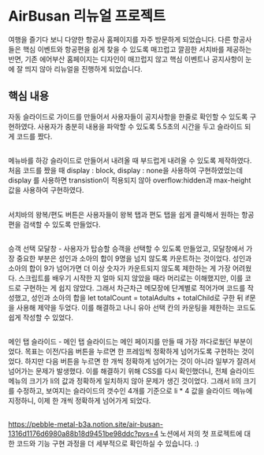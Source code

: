 # AirBusan 리뉴얼 프로젝트
여행을 즐기다 보니 다양한 항공사 홈페이지를 자주 방문하게 되었습니다. 다른 항공사들은 핵심 이벤트와 항공편을 쉽게 찾을 수 있도록 매끄럽고 깔끔한 서치바를 제공하는 반면, 기존 에어부산 홈페이지는 디자인이 매끄럽지 않고 핵심 이벤트나 공지사항이 눈에 잘 띄지 않아 리뉴얼을 진행하게 되었습니다.

## 핵심 내용
자동 슬라이드로 가이드를 만들어서 사용자들이 공지사항을 한줄로 확인할 수 있도록 구현하였다. 사용자가 충분히 내용을 파악할 수 있도록 5.5초의 시간을 두고 슬라이드 되게 코드를 짰다.
##
메뉴바를 하강 슬라이드로 만들어서 내려올 때 부드럽게 내려올 수 있도록 제작하였다. 처음 코드를 짰을 때 display : block, display : none을 사용하여 구현하였었는데 display 를 사용하면 transistion이 적용되지 않아 overflow:hidden과 max-height값을 사용하여 구현하였다.
##
서치바의 왕복/편도 버튼은 사용자들이 왕복 탭과 편도 탭을 쉽게 클릭해서 원하는 항공편을 검색할 수 있도록 만들었다.
##
승객 선택 모달창 - 사용자가 탑승할 승객을 선택할 수 있도록 만들었고, 모달창에서 가장 중요한 부분은 성인과 소아의 합이 9명을 넘지 않도록 카운트하는 것이었다. 성인과 소아의 합이 9가 넘어가면 더 이상 숫자가 카운트되지 않도록 제한하는 게 가장 어려웠다. 스크립트를 배우기 시작한 지 얼마 되지 않았을 때라 머리로는 이해했지만, 이를 코드로 구현하는 게 쉽지 않았다. 그래서 차근차근 메모장에 단계별로 적어가며 코드를 작성했고, 성인과 소아의 합을 let totalCount = totalAdults + totalChild로 구한 뒤 if문을 사용해 제약을 두었다. 이를 해결하고 나니 유아 선택 칸의 카운팅을 제한하는 코드도 쉽게 작성할 수 있었다.
##
메인 탭 슬라이드 - 메인 탭 슬라이드는 메인 페이지를 만들 때 가장 까다로웠던 부분이었다. 목표는 이전/다음 버튼을 누르면 한 프레임씩 정확하게 넘어가도록 구현하는 것이었다. 하지만 다음 버튼을 누르면 한 개씩 정확하게 넘어가는 것이 아니라 일부가 잘려서 넘어가는 문제가 발생했다. 이를 해결하기 위해 CSS를 다시 확인했더니, 전체 슬라이드 메뉴의 크기가 li의 값과 정확하게 일치하지 않아 문제가 생긴 것이었다. 그래서 li의 크기를 수정하고, 보여지는 슬라이드의 갯수인 4개를 기준으로 li * 4 값을 슬라이드 메뉴에 지정하니, 이제 한 개씩 정확하게 넘어가게 되었다.
##
https://pebble-metal-b3a.notion.site/air-busan-1316d1176d6980a88b18d9451be98ddc?pvs=4 노션에서 저의 첫 프로젝트에 대한 코드와 기능 구현 과정을 더 세부적으로 확인하실 수 있습니다. :)

